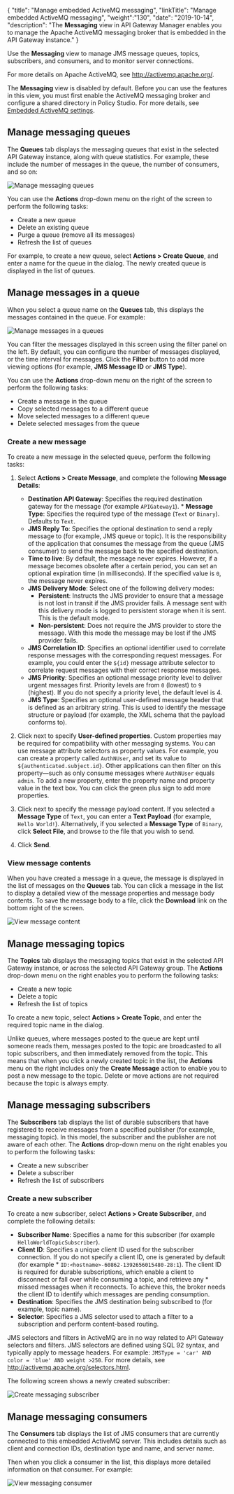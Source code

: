 {
"title": "Manage embedded ActiveMQ messaging",
"linkTitle": "Manage embedded ActiveMQ messaging",
"weight":"130",
"date": "2019-10-14",
"description": "The **Messaging** view in API Gateway Manager enables you to manage the Apache ActiveMQ messaging broker that is embedded in the API Gateway instance."
}

Use the **Messaging** view to manage JMS message queues, topics, subscribers, and consumers, and to monitor server connections.

For more details on Apache ActiveMQ, see <http://activemq.apache.org/>.

The **Messaging** view is disabled by default. Before you can use the features in this view, you must first enable the ActiveMQ messaging broker and configure a shared directory in Policy Studio. For more details, see [Embedded ActiveMQ settings](/docs/apim_reference/general_activemq_settings/).

## Manage messaging queues

The **Queues** tab displays the messaging queues that exist in the selected API Gateway instance, along with queue statistics. For example, these include the number of messages in the queue, the number of consumers, and so on:

![Manage messaging queues](/Images/APIGateway/admin_messaging_queues.png)

You can use the **Actions** drop-down menu on the right of the screen to perform the following tasks:

* Create a new queue
* Delete an existing queue
* Purge a queue (remove all its messages)
* Refresh the list of queues

For example, to create a new queue, select **Actions > Create Queue**, and enter a name for the queue in the dialog. The newly created queue is displayed in the list of queues.

## Manage messages in a queue

When you select a queue name on the **Queues** tab, this displays the messages contained in the queue. For example:

![Manage messages in a queues](/Images/APIGateway/admin_messaging_messages.png)

You can filter the messages displayed in this screen using the filter panel on the left. By default, you can configure the number of messages displayed, or the time interval for messages. Click the **Filter** button to add more viewing options (for example, **JMS Message ID** or **JMS Type**).

You can use the **Actions** drop-down menu on the right of the screen to perform the following tasks:

* Create a message in the queue
* Copy selected messages to a different queue
* Move selected messages to a different queue
* Delete selected messages from the queue

### Create a new message

To create a new message in the selected queue, perform the following tasks:

1. Select **Actions > Create Message**, and complete the following **Message Details**:

    * **Destination API Gateway**: Specifies the required destination gateway for the message (for example `APIGateway1`).                                                              * **Message Type**: Specifies the required type of the message (`Text` or `Binary`). Defaults to `Text`.
    * **JMS Reply To**: Specifies the optional destination to send a reply message to (for example, JMS queue or topic). It is the responsibility of the application that consumes the message    from the queue (JMS consumer) to send the message back to the specified destination.
    * **Time to live**: By default, the message never expires. However, if a message becomes obsolete after a certain period, you can set an optional expiration time (in milliseconds). If the   specified value is `0`, the message never expires.
    * **JMS Delivery Mode**: Select one of the following delivery modes:
        * **Persistent**: Instructs the JMS provider to ensure that a message is not lost in transit if the JMS provider fails. A message sent with this delivery mode is logged to persistent      storage when it is sent. This is the default mode.
        * **Non-persistent**: Does not require the JMS provider to store the message. With this mode the message may be lost if the JMS provider fails.
    * **JMS Correlation ID**: Specifies an optional identifier used to correlate response messages with the corresponding request messages. For example, you could enter the `${id}` message  attribute selector to correlate request messages with their correct response messages.
    * **JMS Priority**: Specifies an optional message priority level to deliver urgent messages first. Priority levels are from `0` (lowest) to `9` (highest). If you do not specify a priority   level, the default level is 4.
    * **JMS Type**: Specifies an optional user-defined message header that is defined as an arbitrary string. This is used to identify the message structure or payload (for example, the XML schema that the payload conforms to).

2. Click next to specify **User-defined properties**. Custom properties may be required for compatibility with other messaging systems. You can use message attribute selectors as property values. For example, you can create a property called `AuthNUser`, and set its value to `${authenticated.subject.id}`. Other applications can then filter on this property—such as only consume messages where `AuthNUser` equals `admin`. To add a new property, enter the property name and property value in the text box. You can click the green plus sign to add more properties.
3. Click next to specify the message payload content. If you selected a **Message Type** of `Text`, you can enter a **Text Payload** (for example, `Hello World!`). Alternatively, if you selected a **Message Type** of `Binary`, click **Select File**, and browse to the file that you wish to send.
4. Click **Send**.

### View message contents

When you have created a message in a queue, the message is displayed in the list of messages on the **Queues** tab. You can click a message in the list to display a detailed view of the message properties and message body contents. To save the message body to a file, click the **Download** link on the bottom right of the screen.

![View message content](/Images/APIGateway/admin_messaging_content.png)

## Manage messaging topics

The **Topics** tab displays the messaging topics that exist in the selected API Gateway instance, or across the selected API Gateway group. The **Actions** drop-down menu on the right enables you to perform the following tasks:

* Create a new topic
* Delete a topic
* Refresh the list of topics

To create a new topic, select **Actions > Create Topic**, and enter the required topic name in the dialog.

Unlike queues, where messages posted to the queue are kept until someone reads them, messages posted to the topic are broadcasted to all topic subscribers, and then immediately removed from the topic. This means that when you click a newly created topic in the list, the **Actions** menu on the right includes only the **Create Message** action to enable you to post a new message to the topic. Delete or move actions are not required because the topic is always empty.

## Manage messaging subscribers

The **Subscribers** tab displays the list of durable subscribers that have registered to receive messages from a specified publisher (for example, messaging topic). In this model, the subscriber and the publisher are not aware of each other. The **Actions** drop-down menu on the right enables you to perform the following tasks:

* Create a new subscriber
* Delete a subscriber
* Refresh the list of subscribers

### Create a new subscriber

To create a new subscriber, select **Actions > Create Subscriber**, and complete the following details:

* **Subscriber Name**: Specifies a name for this subscriber (for example `HelloWorldTopicSubscriber`).
* **Client ID**: Specifies a unique client ID used for the subscriber connection. If you do not specify a client ID,  one is generated by default (for example * `ID:<hostname>-60862-1392656015480-28:1`). The client ID is required for durable subscriptions, which enable a client to disconnect or fall over while consuming a topic, and retrieve any * missed messages when it reconnects. To achieve this, the broker needs the client ID to identify which messages are pending consumption.
* **Destination**: Specifies the JMS destination being subscribed to (for example, topic name).
* **Selector**: Specifies a JMS selector used to attach a filter to a subscription and perform content-based routing.

JMS selectors and filters in ActiveMQ are in no way related to API Gateway selectors and filters. JMS selectors are defined using SQL 92 syntax, and typically apply to message headers. For example: `JMSType = 'car' AND color = 'blue' AND weight >250`. For more details, see <http://activemq.apache.org/selectors.html>.

The following screen shows a newly created subscriber:

![Create messaging subscriber](/Images/APIGateway/admin_messaging_subscribers.png)

## Manage messaging consumers

The **Consumers** tab displays the list of JMS consumers that are currently connected to this embedded ActiveMQ server. This includes details such as client and connection IDs, destination type and name, and server name.

Then when you click a consumer in the list, this displays more detailed information on that consumer. For example:

![View messaging consumer](/Images/APIGateway/admin_messaging_consumer.png)
